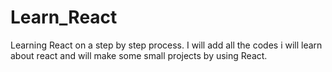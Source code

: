 # Learn_React
 Learning React on a step by step process.
 I will add all the codes i will learn about react and will make some small projects by using React.

